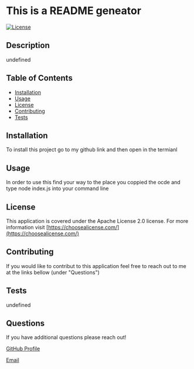 # This is a README geneator

[![License](https://img.shields.io/badge/License-Apache%202.0-yellowgreen.svg)](https://opensource.org/licenses/Apache-2.0) 

## Description

undefined

## Table of Contents

* [Installation](#installation)
* [Usage](#usage)
* [License](#license)    
* [Contributing](#Contributing)
* [Tests](#Tests)

## Installation

To install this project go to my github link and then open in the termianl

## Usage

In order to use this find your way to the place you coppied the ocde and type node index.js into your command line

## License

This application is covered under the Apache License 2.0 license. For more information visit [https://choosealicense.com/](https://choosealicense.com/)

## Contributing

If you would like to contribut to this application feel free to reach out to me at the links bellow (under "Questions")

## Tests

undefined

## Questions

If you have additional questions please reach out!
    
[GitHub Profile](https://github.com/lrk83)

[Email](lrk83@cornell.edu)
